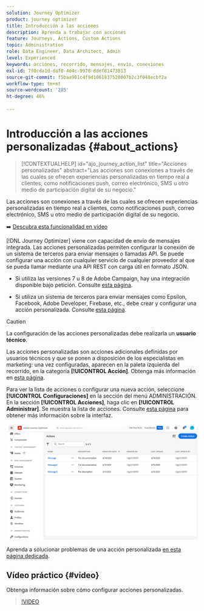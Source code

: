 ```yaml
---
solution: Journey Optimizer
product: journey optimizer
title: Introducción a las acciones
description: Aprenda a trabajar con acciones
feature: Journeys, Actions, Custom Actions
topic: Administration
role: Data Engineer, Data Architect, Admin
level: Experienced
keywords: acciones, recorrido, mensajes, envío, conexiones
exl-id: 7f0cda1d-daf0-4d4c-9978-ddef81473813
source-git-commit: f5baa901c4f9d1061837528007b2c3f048ecbf2a
workflow-type: tm+mt
source-wordcount: '285'
ht-degree: 46%

---
```


# Introducción a las acciones personalizadas {#about_actions}

>[!CONTEXTUALHELP]
>id="ajo_journey_action_list"
>title="Acciones personalizadas"
>abstract="Las acciones son conexiones a través de las cuales se ofrecen experiencias personalizadas en tiempo real a clientes, como notificaciones push, correo electrónico, SMS u otro medio de participación digital de su negocio."

Las acciones son conexiones a través de las cuales se ofrecen experiencias personalizadas en tiempo real a clientes, como notificaciones push, correo electrónico, SMS u otro medio de participación digital de su negocio.


➡️ [Descubra esta funcionalidad en vídeo](#video)

[!DNL Journey Optimizer] viene con capacidad de envío de mensajes integrada. Las acciones personalizadas permiten configurar la conexión de un sistema de terceros para enviar mensajes o llamadas API. Se puede configurar una acción con cualquier servicio de cualquier proveedor al que se pueda llamar mediante una API REST con carga útil en formato JSON.

* Si utiliza las versiones 7 u 8 de Adobe Campaign, hay una integración disponible bajo petición. Consulte [esta página](../action/acc-action.md).

* Si utiliza un sistema de terceros para enviar mensajes como Epsilon, Facebook, Adobe Developer, Firebase, etc., debe crear y configurar una acción personalizada. Consulte [esta página](../action/about-custom-action-configuration.md).

>[!CAUTION]
>
>La configuración de las acciones personalizadas debe realizarla un **usuario técnico**.

Las acciones personalizadas son acciones adicionales definidas por usuarios técnicos y que se ponen a disposición de los especialistas en marketing: una vez configuradas, aparecen en la paleta izquierda del recorrido, en la categoría **[!UICONTROL Acción]**. Obtenga más información en [esta página](../building-journeys/about-journey-activities.md#action-activities).

Para ver la lista de acciones o configurar una nueva acción, seleccione **[!UICONTROL Configuraciones]** en la sección del menú ADMINISTRACIÓN. En la sección **[!UICONTROL Acciones]**, haga clic en **[!UICONTROL Administrar]**. Se muestra la lista de acciones. Consulte [esta página](../start/user-interface.md) para obtener más información sobre la interfaz.

![](assets/custom1.png)

Aprenda a solucionar problemas de una acción personalizada [en esta página dedicada](../action/troubleshoot-custom-action.md).

## Vídeo práctico {#video}

Obtenga información sobre cómo configurar acciones personalizadas.

>[!VIDEO](https://video.tv.adobe.com/v/3428396?quality=12)
